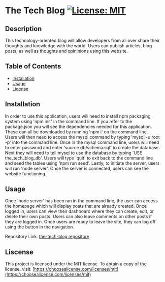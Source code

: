# The Tech Blog [![License: MIT](https://img.shields.io/badge/License-MIT-yellow.svg)](https://opensource.org/licenses/MIT)

## Description

This technology-oriented blog will allow developers from all over share their thoughts and knowledge with the world. Users can publish articles, blog posts, as well as thoughts and opininions using this website.

## Table of Contents

- [Installation](#installation)
- [Usage](#usage)
- [License](#license)

## Installation

In order to use this application, users will need to install npm packaging system using 'npm init' in the command line. If you refer to the package.json you will see the dependencies needed for this application. These can all be downloaded by running 'npm i' on the command line. Users will then need to access the mysql command by typing 'mysql -u root -p' into the command line. Once in the mysql command line, users will need to enter password and enter 'source db/schema.sql' to create the database. Next they will need to tell mysql to use the database by typing 'USE the_tech_blog_db'. Users will type 'quit' to exit back to the command line and seed the tables using 'npm run seed'. Lastly, to initiate the server, users will run 'node server'. Once the server is connected, users can see the website functioning.

## Usage

Once 'node server' has been ran in the command line, the user can access the homepage which will display posts that are already created. Once logged in, users can view their dashboard where they can create, edit, or delete their own posts. Users can also leave comments on other posts if they are logged in. Once users are ready to leave the site, they can log off using the button in the navigation.

Repository Link: [the-tech-blog repository](https://github.com/allygarcia152/the-tech-blog)


## Liscense

This project is licensed under the MIT license. To abtain a copy of the license, visit: [https://choosealicense.com/licenses/mit](https://choosealicense.com/licenses/mit)
 